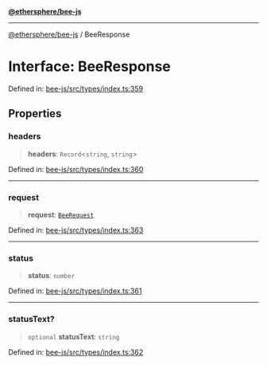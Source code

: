 [**@ethersphere/bee-js**](../Overview.md)

***

[@ethersphere/bee-js](../Overview.md) / BeeResponse

# Interface: BeeResponse

Defined in: [bee-js/src/types/index.ts:359](https://github.com/ethersphere/bee-js/blob/3abbe2b1b264d6b586511a56e93badb2236bd09d/src/types/index.ts#L359)

## Properties

### headers

> **headers**: `Record`\<`string`, `string`\>

Defined in: [bee-js/src/types/index.ts:360](https://github.com/ethersphere/bee-js/blob/3abbe2b1b264d6b586511a56e93badb2236bd09d/src/types/index.ts#L360)

***

### request

> **request**: [`BeeRequest`](BeeRequest.md)

Defined in: [bee-js/src/types/index.ts:363](https://github.com/ethersphere/bee-js/blob/3abbe2b1b264d6b586511a56e93badb2236bd09d/src/types/index.ts#L363)

***

### status

> **status**: `number`

Defined in: [bee-js/src/types/index.ts:361](https://github.com/ethersphere/bee-js/blob/3abbe2b1b264d6b586511a56e93badb2236bd09d/src/types/index.ts#L361)

***

### statusText?

> `optional` **statusText**: `string`

Defined in: [bee-js/src/types/index.ts:362](https://github.com/ethersphere/bee-js/blob/3abbe2b1b264d6b586511a56e93badb2236bd09d/src/types/index.ts#L362)
